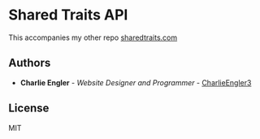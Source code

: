# Shared Traits API

This accompanies my other repo [sharedtraits.com](https://github.com/CharlieEngler3/sharedtraits.com)

## Authors

  - **Charlie Engler** - *Website Designer and Programmer* -
    [CharlieEngler3](https://github.com/CharlieEngler3)

## License

MIT
